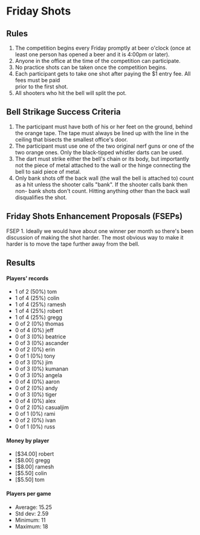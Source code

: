 Friday Shots
=============

Rules
-----
1. The competition begins every Friday promptly at beer o'clock (once at least one person has opened a beer and it is 4:00pm or later).
2. Anyone in the office at the time of the competition can participate.
3. No practice shots can be taken once the competition begins.
4. Each participant gets to take one shot after paying the $1 entry fee. All fees must be paid  
   prior to the first shot.
5. All shooters who hit the bell will split the pot.


Bell Strikage Success Criteria
------------------------------
1. The participant must have both of his or her feet on the ground, behind the
   orange tape. The tape must always be lined up with the line in the ceiling
   that bisects the smallest office's door.
2. The participant must use one of the two original nerf guns or one of the two orange ones.
   Only the black-tipped whistler darts can be used.
3. The dart must strike either the bell's chain or its body, but importantly not
   the piece of metal attached to the wall or the hinge connecting the bell to
   said piece of metal.
4. Only bank shots off the back wall (the wall the bell is attached to) count as
   a hit unless the shooter calls "bank". If the shooter calls bank then non-
   bank shots don't count. Hitting anything other than the back wall disqualifies
   the shot.


Friday Shots Enhancement Proposals (FSEPs)
------------------------------------------
FSEP 1. Ideally we would have about one winner per month so there's been discussion
   of making the shot harder. The most obvious way to make it harder is to
   move the tape further away from the bell.

Results
-------
####  Players' records  ####
* 1 of 2 (50%) tom
* 1 of 4 (25%) colin
* 1 of 4 (25%) ramesh
* 1 of 4 (25%) robert
* 1 of 4 (25%) gregg
* 0 of 2 (0%) thomas
* 0 of 4 (0%) jeff
* 0 of 3 (0%) beatrice
* 0 of 3 (0%) ascander
* 0 of 2 (0%) erin
* 0 of 1 (0%) tony
* 0 of 3 (0%) jim
* 0 of 3 (0%) kumanan
* 0 of 3 (0%) angela
* 0 of 4 (0%) aaron
* 0 of 2 (0%) andy
* 0 of 3 (0%) tiger
* 0 of 4 (0%) alex
* 0 of 2 (0%) casualjim
* 0 of 1 (0%) rami
* 0 of 2 (0%) ivan
* 0 of 1 (0%) russ

#### Money by player  ####
* [$34.00] robert
* [$8.00] gregg
* [$8.00] ramesh
* [$5.50] colin
* [$5.50] tom

#### Players per game  ####
* Average: 15.25
* Std dev: 2.59
* Minimum: 11
* Maximum: 18

